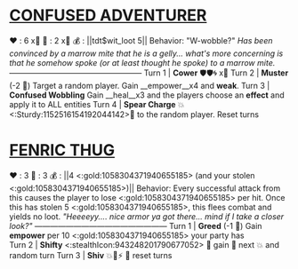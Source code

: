 # [__**CONFUSED ADVENTURER**__](<https://www.youtube.com/watch?v=3rGZiyi3Z_Q>)
❤️ : 6 x👥
🔷 : 2 x👥
💰 : ||tdt$wit_loot 5||
Behavior: "W-wobble?"
*Has been convinced by a marrow mite that he is a gelly... what's more concerning is that he somehow spoke (or at least thought he spoke) to a marrow mite.*
—————————————————
Turn 1  | **Cower** 🛡️🛡️🌀 x👥 
Turn 2 | **Muster** (-2 🔷) Target a random player. Gain __empower__x4 and __weak__.
Turn 3 | **Confused Wobbling** Gain __heal__x3 and the players choose an __effect__ and apply it to ALL entities
Turn 4 | **Spear Charge** 💥<:Sturdy:1152516154192044142>🎯 to the random player. Reset turns


# [**__FENRIC THUG__**](<https://www.youtube.com/watch?v=geQhMmSbK2k>)
❤️ : 3
🔷 : 3
💰 : ||4 <:gold:1058304371940655185> (and your stolen <:gold:1058304371940655185>)||
Behavior: Every successful attack from this causes the player to lose <:gold:1058304371940655185> per hit. Once this has stolen 5 <:gold:1058304371940655185>, this flees combat and yields no loot.
*"Heeeeyy.... nice armor ya got there... mind if I take a closer look?"*
—————————————————
Turn 1  | **Greed** (-1 🔷) Gain __empower__ per 10 <:gold:1058304371940655185> your party has  
Turn 2 | **Shifty** <:stealthIcon:943248201790677052> 🔀 gain 🎯 next 💥 and random turn
Turn 3 | **Shiv** 💥🚫⚡ 🔀  reset turns
